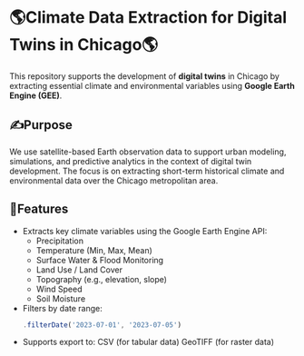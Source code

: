 
# 🌎Climate Data Extraction for Digital Twins in Chicago🌎

This repository supports the development of **digital twins** in Chicago by extracting essential climate and environmental variables using **Google Earth Engine (GEE)**.

## ✍️Purpose

We use satellite-based Earth observation data to support urban modeling, simulations, and predictive analytics in the context of digital twin development. The focus is on extracting short-term historical climate and environmental data over the Chicago metropolitan area.

## 🌱Features

- Extracts key climate variables using the Google Earth Engine API:
  - Precipitation
  - Temperature (Min, Max, Mean)
  - Surface Water & Flood Monitoring
  - Land Use / Land Cover
  - Topography (e.g., elevation, slope)
  - Wind Speed
  - Soil Moisture
- Filters by date range:
  ```javascript
  .filterDate('2023-07-01', '2023-07-05')
- Supports export to:
  CSV (for tabular data)
  GeoTIFF (for raster data)

